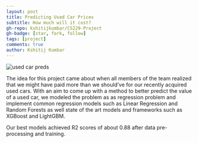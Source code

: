 ```yaml
---
layout: post
title: Predicting Used Car Prices
subtitle: How much will it cost?
gh-repo: kshitijkumbar/CS229-Project
gh-badge: [star, fork, follow]
tags: [project]
comments: true
author: Kshitij Kumbar
---
```

![used car preds](/assets/img/229poster-1.webp)

The idea for this project came about when all members of the team realized that we might have paid more than we should’ve for our recently acquired used cars. With an aim to come up with a method to better predict the value of a used car, we modeled the problem as as regression problem and implement common regression models such as Linear Regression and Random Forests as well state of the art models and frameworks such as XGBoost and LightGBM.

Our best models achieved R2 scores of about 0.88 after data pre-processing and training.